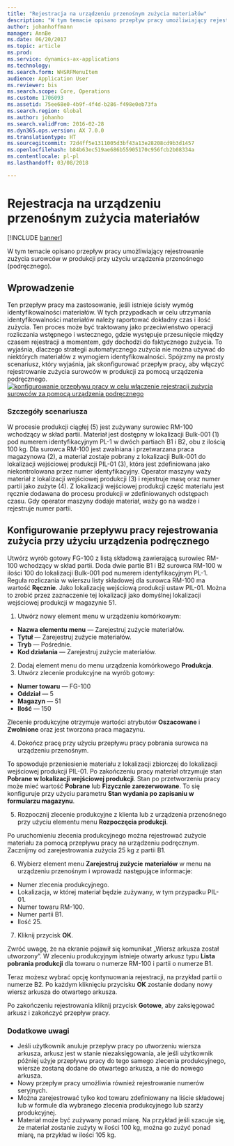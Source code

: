 ```yaml
---
title: "Rejestracja na urządzeniu przenośnym zużycia materiałów"
description: "W tym temacie opisano przepływ pracy umożliwiający rejestrowanie zużycia surowców w produkcji przy użyciu urządzenia przenośnego (podręcznego)."
author: johanhoffmann
manager: AnnBe
ms.date: 06/20/2017
ms.topic: article
ms.prod: 
ms.service: dynamics-ax-applications
ms.technology: 
ms.search.form: WHSRFMenuItem
audience: Application User
ms.reviewer: bis
ms.search.scope: Core, Operations
ms.custom: 1706093
ms.assetid: 75ee68e0-4b9f-4f4d-b286-f498e0eb73fa
ms.search.region: Global
ms.author: johanho
ms.search.validFrom: 2016-02-28
ms.dyn365.ops.version: AX 7.0.0
ms.translationtype: HT
ms.sourcegitcommit: 72d4ff5e1311005d3bf43a13e28208cd9b3d1457
ms.openlocfilehash: b84b63ec519ae686b55905170c956fcb2b08334a
ms.contentlocale: pl-pl
ms.lasthandoff: 03/08/2018

---
```


# <a name="register-material-consumption-using-a-mobile-device"></a>Rejestracja na urządzeniu przenośnym zużycia materiałów

[!INCLUDE [banner](../includes/banner.md)]

W tym temacie opisano przepływ pracy umożliwiający rejestrowanie zużycia surowców w produkcji przy użyciu urządzenia przenośnego (podręcznego).

<a name="introduction"></a>Wprowadzenie
------------

Ten przepływ pracy ma zastosowanie, jeśli istnieje ścisły wymóg identyfikowalności materiałów. W tych przypadkach w celu utrzymania identyfikowalności materiałów należy raportować dokładny czas i ilość zużycia. Ten proces może być traktowany jako przeciwieństwo operacji rozliczania wstępnego i wstecznego, gdzie występuje przesunięcie między czasem rejestracji a momentem, gdy dochodzi do faktycznego zużycia. To wyjaśnia, dlaczego strategii automatycznego zużycia nie można używać do niektórych materiałów z wymogiem identyfikowalności. Spójrzmy na prosty scenariusz, który wyjaśnia, jak skonfigurować przepływ pracy, aby włączyć rejestrowanie zużycia surowców w produkcji za pomocą urządzenia podręcznego. [![konfigurowanie przepływu pracy w celu włączenie rejestracji zużycia surowców za pomocą urządzenia podręcznego](./media/scenario3.png)](./media/scenario3.png)

### <a name="scenario-details"></a>Szczegóły scenariusza

W procesie produkcji ciągłej (5) jest zużywany surowiec RM-100 wchodzący w skład partii. Materiał jest dostępny w lokalizacji Bulk-001 (1) pod numerem identyfikacyjnym PL-1 w dwóch partiach B1 i B2, obu z ilością 100 kg. Dla surowca RM-100 jest zwalniana i przetwarzana praca magazynowa (2), a materiał zostaje pobrany z lokalizacji Bulk-001 do lokalizacji wejściowej produkcji PIL-01 (3), która jest zdefiniowana jako niekontrolowana przez numer identyfikacyjny. Operator maszyny waży materiał z lokalizacji wejściowej produkcji (3) i rejestruje masę oraz numer partii jako zużyte (4). Z lokalizacji wejściowej produkcji część materiału jest ręcznie dodawana do procesu produkcji w zdefiniowanych odstępach czasu. Gdy operator maszyny dodaje materiał, waży go na wadze i rejestruje numer partii.

## <a name="set-up-the-workflow-to-register-consumption-using-a-handheld-device"></a>Konfigurowanie przepływu pracy rejestrowania zużycia przy użyciu urządzenia podręcznego
Utwórz wyrób gotowy FG-100 z listą składową zawierającą surowiec RM-100 wchodzący w skład partii. Doda dwie partie B1 i B2 surowca RM-100 w ilości 100 do lokalizacji Bulk-001 pod numerem identyfikacyjnym PL-1. Reguła rozliczania w wierszu listy składowej dla surowca RM-100 ma wartość **Ręcznie**. Jako lokalizację wejściową produkcji ustaw PIL-01. Można to zrobić przez zaznaczenie tej lokalizacji jako domyślnej lokalizacji wejściowej produkcji w magazynie 51.

1.  Utwórz nowy element menu w urządzeniu komórkowym: 

-    **Nazwa elementu menu** — Zarejestruj zużycie materiałów. 
-    **Tytuł** — Zarejestruj zużycie materiałów. 
-    **Tryb** — Pośrednie. 
-    **Kod działania** — Zarejestruj zużycie materiałów.

2.  Dodaj element menu do menu urządzenia komórkowego **Produkcja**.
3.  Utwórz zlecenie produkcyjne na wyrób gotowy: 

-    **Numer towaru** — FG-100 
-    **Oddział** — 5 
-    **Magazyn** — 51 
-    **Ilość** — 150

Zlecenie produkcyjne otrzymuje wartości atrybutów **Oszacowane** i **Zwolnione** oraz jest tworzona praca magazynu.

4.  Dokończ pracę przy użyciu przepływu pracy pobrania surowca na urządzeniu przenośnym.

To spowoduje przeniesienie materiału z lokalizacji zbiorczej do lokalizacji wejściowej produkcji PIL-01. Po zakończeniu pracy materiał otrzymuje stan **Pobrane w lokalizacji wejściowej produkcji**. Stan po przetworzeniu pracy może mieć wartość **Pobrane** lub **Fizycznie zarezerwowane**. To się konfiguruje przy użyciu parametru **Stan wydania po zapisaniu w formularzu magazynu**.

5.  Rozpocznij zlecenie produkcyjne z klienta lub z urządzenia przenośnego przy użyciu elementu menu **Rozpoczęcia produkcji**.

Po uruchomieniu zlecenia produkcyjnego można rejestrować zużycie materiału za pomocą przepływu pracy na urządzeniu podręcznym. Zacznijmy od zarejestrowania zużycia 25 kg z partii B1.

6.  Wybierz element menu **Zarejestruj zużycie** **materiałów** w menu na urządzeniu przenośnym i wprowadź następujące informacje: 

-    Numer zlecenia produkcyjnego. 
-    Lokalizacja, w której materiał będzie zużywany, w tym przypadku PIL-01. 
-    Numer towaru RM-100. 
-    Numer partii B1. 
-    Ilość 25.

7.  Kliknij przycisk **OK**.

Zwróć uwagę, że na ekranie pojawił się komunikat „Wiersz arkusza został utworzony”. W zleceniu produkcyjnym istnieje otwarty arkusz typu **Lista pobrania produkcji** dla towaru o numerze RM-100 i partii o numerze B1. 

Teraz możesz wybrać opcję kontynuowania rejestracji, na przykład partii o numerze B2. Po każdym kliknięciu przycisku **OK** zostanie dodany nowy wiersz arkusza do otwartego arkusza. 

Po zakończeniu rejestrowania kliknij przycisk **Gotowe**, aby zaksięgować arkusz i zakończyć przepływ pracy.

### <a name="additional-comments"></a>Dodatkowe uwagi 

-   Jeśli użytkownik anuluje przepływ pracy po utworzeniu wiersza arkusza, arkusz jest w stanie niezaksięgowania, ale jeśli użytkownik później użyje przepływu pracy do tego samego zlecenia produkcyjnego, wiersze zostaną dodane do otwartego arkusza, a nie do nowego arkusza.
-   Nowy przepływ pracy umożliwia również rejestrowanie numerów seryjnych.
-   Można zarejestrować tylko kod towaru zdefiniowany na liście składowej lub w formule dla wybranego zlecenia produkcyjnego lub szarży produkcyjnej.
-   Materiał może być zużywany ponad miarę. Na przykład jeśli szacuje się, że materiał zostanie zużyty w ilości 100 kg, można go zużyć ponad miarę, na przykład w ilości 105 kg.



